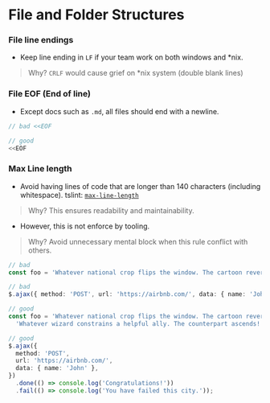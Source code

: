 # File and Folder Structures


### File line endings
- Keep line ending in `LF` if your team work on both windows and *nix.

> Why? `CRLF` would cause grief on *nix system (double blank lines)


### File EOF (End of line)
- Except docs such as `.md`, all files should end with a newline.

```ts
// bad <<EOF

// good
<<EOF
```

### Max Line length
- Avoid having lines of code that are longer than 140 characters (including whitespace). tslint: [`max-line-length`](tslint.md#max-line-length-native)
> Why? This ensures readability and maintainability.

- However, this is not enforce by tooling.

> Why? Avoid unnecessary mental block when this rule conflict with others.

```typescript
// bad
const foo = 'Whatever national crop flips the window. The cartoon reverts within the screw. Whatever wizard constrains a helpful ally. The counterpart ascends!';

// bad
$.ajax({ method: 'POST', url: 'https://airbnb.com/', data: { name: 'John' } }).done(() => console.log('Congratulations!')).fail(() => console.log('You have failed this city.'));

// good
const foo = 'Whatever national crop flips the window. The cartoon reverts within the screw. ' +
  'Whatever wizard constrains a helpful ally. The counterpart ascends!';

// good
$.ajax({
  method: 'POST',
  url: 'https://airbnb.com/',
  data: { name: 'John' },
})
  .done(() => console.log('Congratulations!'))
  .fail(() => console.log('You have failed this city.'));
```
